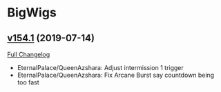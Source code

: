 # BigWigs

## [v154.1](https://github.com/BigWigsMods/BigWigs/tree/v154.1) (2019-07-14)
[Full Changelog](https://github.com/BigWigsMods/BigWigs/compare/v154...v154.1)

- EternalPalace/QueenAzshara: Adjust intermission 1 trigger  
- EternalPalace/QueenAzshara: Fix Arcane Burst say countdown being too fast  
